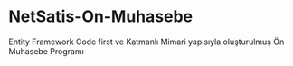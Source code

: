 # NetSatis-On-Muhasebe
Entity Framework Code first ve Katmanlı Mimari yapısıyla oluşturulmuş Ön Muhasebe Programı

